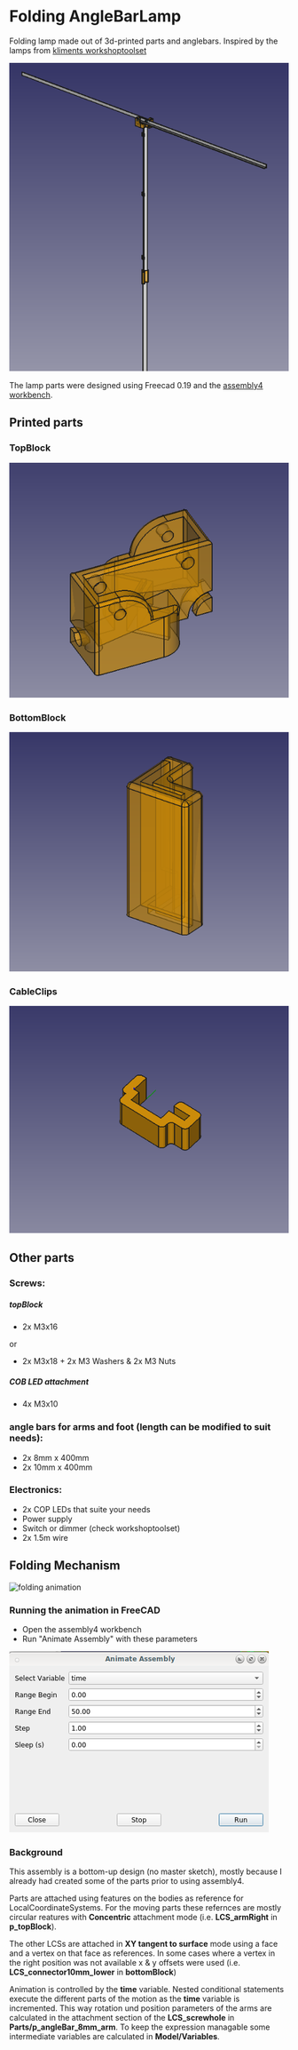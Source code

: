 # Folding AngleBarLamp

Folding lamp made out of 3d-printed parts and anglebars. Inspired by the lamps from [kliments workshoptoolset](https://github.com/kliment/workshoptoolset)


![folding animation](images/angleBarLamp.png "")

The lamp parts were designed using Freecad 0.19 and the [assembly4 workbench](https://github.com/Zolko-123/FreeCAD_Assembly4).

## Printed parts

### TopBlock
![folding animation](images/topBlock.png "TopBlock")

### BottomBlock
![folding animation](images/bottomBlock.png "BottomBlock")

### CableClips
![folding animation](images/cableClip.png "CableClip")

## Other parts

### Screws:
##### topBlock
  * 2x M3x16
  
  or
   
  * 2x M3x18 + 2x M3 Washers & 2x M3 Nuts
      
##### COB LED attachment
  * 4x M3x10

### angle bars for arms and foot (length can be modified to suit needs):
  * 2x  8mm x 400mm
  * 2x 10mm x 400mm

### Electronics:
  * 2x COP LEDs that suite your needs
  * Power supply
  * Switch or dimmer (check workshoptoolset)
  * 2x 1.5m wire
## Folding Mechanism
![folding animation](images/foldingAnimation.gif "Folding mechanism")

### Running the animation in FreeCAD

* Open the assembly4 workbench
* Run "Animate Assembly" with these parameters


![animation parameters](images/animationParameters.png "")

### Background

This assembly is a bottom-up design (no master sketch), mostly because I already had created some of the parts prior to using assembly4.

Parts are attached using features on the bodies as reference for LocalCoordinateSystems. For the moving parts these refernces are mostly circular reatures with **Concentric** attachment mode (i.e. **LCS_armRight** in **p_topBlock**).

The other LCSs are attached in **XY tangent to surface** mode using a face and a vertex on that face as references. In some cases where a vertex in the right position was not available x & y offsets were used (i.e. **LCS_connector10mm_lower** in **bottomBlock**)

Animation is controlled by the **time** variable. Nested conditional statements execute the different parts of the motion as the **time** variable is incremented. This way rotation und position parameters of the arms are calculated in the attachment section of the **LCS_screwhole** in **Parts/p_angleBar_8mm_arm**. To keep the expression managable some intermediate variables are calculated in **Model/Variables**.
